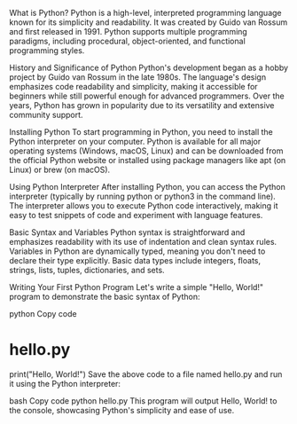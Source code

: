 What is Python?
Python is a high-level, interpreted programming language known for its simplicity and readability. It was created by Guido van Rossum and first released in 1991. Python supports multiple programming paradigms, including procedural, object-oriented, and functional programming styles.

History and Significance of Python
Python's development began as a hobby project by Guido van Rossum in the late 1980s. The language's design emphasizes code readability and simplicity, making it accessible for beginners while still powerful enough for advanced programmers. Over the years, Python has grown in popularity due to its versatility and extensive community support.

Installing Python
To start programming in Python, you need to install the Python interpreter on your computer. Python is available for all major operating systems (Windows, macOS, Linux) and can be downloaded from the official Python website or installed using package managers like apt (on Linux) or brew (on macOS).

Using Python Interpreter
After installing Python, you can access the Python interpreter (typically by running python or python3 in the command line). The interpreter allows you to execute Python code interactively, making it easy to test snippets of code and experiment with language features.

Basic Syntax and Variables
Python syntax is straightforward and emphasizes readability with its use of indentation and clean syntax rules. Variables in Python are dynamically typed, meaning you don't need to declare their type explicitly. Basic data types include integers, floats, strings, lists, tuples, dictionaries, and sets.

Writing Your First Python Program
Let's write a simple "Hello, World!" program to demonstrate the basic syntax of Python:

python
Copy code
# hello.py
print("Hello, World!")
Save the above code to a file named hello.py and run it using the Python interpreter:

bash
Copy code
python hello.py
This program will output Hello, World! to the console, showcasing Python's simplicity and ease of use.

